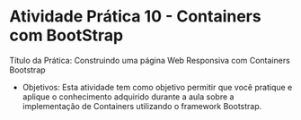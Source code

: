 # Atividade Prática 10 - Containers com BootStrap

​Título da Prática: Construindo uma página Web Responsiva com Containers Bootstrap

 - Objetivos: Esta atividade tem como objetivo permitir que você
   pratique e aplique o conhecimento adquirido durante a aula sobre a
   implementação de Containers utilizando o framework Bootstrap.
